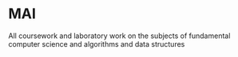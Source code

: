 # MAI
All coursework and laboratory work on the subjects of fundamental computer science and algorithms and data structures
